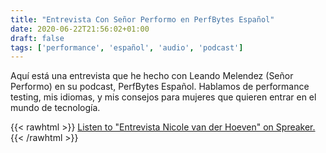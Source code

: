```yaml
---
title: "Entrevista Con Señor Performo en PerfBytes Español"
date: 2020-06-22T21:56:02+01:00
draft: false
tags: ['performance', 'español', 'audio', 'podcast']
---
```


Aquí está una entrevista que he hecho con Leando Melendez (Señor Performo) en su podcast, PerfBytes Español. Hablamos de performance testing, mis idiomas, y mis consejos para mujeres que quieren entrar en el mundo de tecnología.

{{< rawhtml >}}
<a class="spreaker-player" href="https://www.spreaker.com/user/perfbytes/perfbytesesp-s02e04-entrevistanicole" data-resource="episode_id=31696383" data-theme="light" data-autoplay="false" data-playlist="false" data-cover="https://d3wo5wojvuv7l.cloudfront.net/images.spreaker.com/original/2aed331516599f75dd433a42006da511.jpg" data-width="100%" data-height="400px">Listen to "Entrevista Nicole van der Hoeven" on Spreaker.</a><script async src="https://widget.spreaker.com/widgets.js"></script>
{{< /rawhtml >}}
